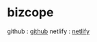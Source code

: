 # bizcope

github  : [github](https://rakibul2242.github.io/bizcope/)
netlify : [netlify](https://phenomenal-churros-eda742.netlify.app/)